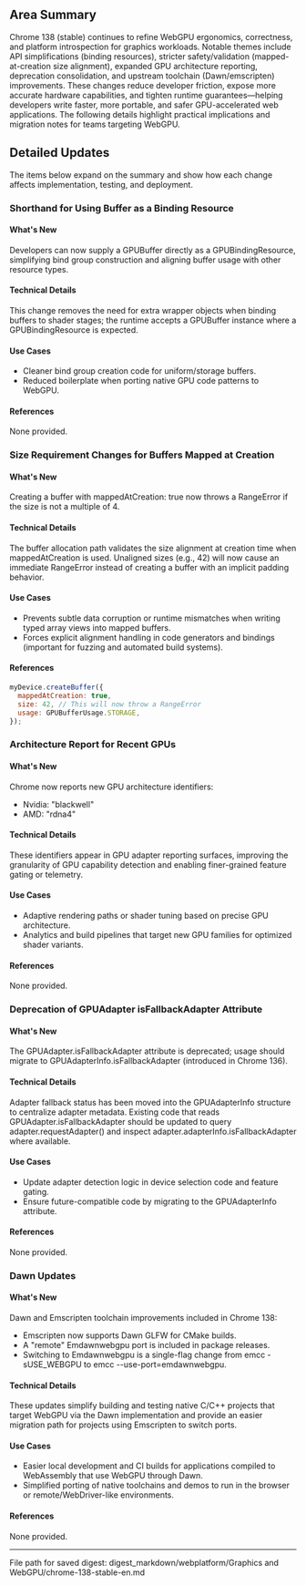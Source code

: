 ## Area Summary

Chrome 138 (stable) continues to refine WebGPU ergonomics, correctness, and platform introspection for graphics workloads. Notable themes include API simplifications (binding resources), stricter safety/validation (mapped-at-creation size alignment), expanded GPU architecture reporting, deprecation consolidation, and upstream toolchain (Dawn/emscripten) improvements. These changes reduce developer friction, expose more accurate hardware capabilities, and tighten runtime guarantees—helping developers write faster, more portable, and safer GPU-accelerated web applications. The following details highlight practical implications and migration notes for teams targeting WebGPU.

## Detailed Updates

The items below expand on the summary and show how each change affects implementation, testing, and deployment.

### Shorthand for Using Buffer as a Binding Resource

#### What's New
Developers can now supply a GPUBuffer directly as a GPUBindingResource, simplifying bind group construction and aligning buffer usage with other resource types.

#### Technical Details
This change removes the need for extra wrapper objects when binding buffers to shader stages; the runtime accepts a GPUBuffer instance where a GPUBindingResource is expected.

#### Use Cases
- Cleaner bind group creation code for uniform/storage buffers.
- Reduced boilerplate when porting native GPU code patterns to WebGPU.

#### References
None provided.

### Size Requirement Changes for Buffers Mapped at Creation

#### What's New
Creating a buffer with mappedAtCreation: true now throws a RangeError if the size is not a multiple of 4.

#### Technical Details
The buffer allocation path validates the size alignment at creation time when mappedAtCreation is used. Unaligned sizes (e.g., 42) will now cause an immediate RangeError instead of creating a buffer with an implicit padding behavior.

#### Use Cases
- Prevents subtle data corruption or runtime mismatches when writing typed array views into mapped buffers.
- Forces explicit alignment handling in code generators and bindings (important for fuzzing and automated build systems).

#### References
```javascript
myDevice.createBuffer({
  mappedAtCreation: true,
  size: 42, // This will now throw a RangeError
  usage: GPUBufferUsage.STORAGE,
});
```

### Architecture Report for Recent GPUs

#### What's New
Chrome now reports new GPU architecture identifiers:
- Nvidia: "blackwell"
- AMD: "rdna4"

#### Technical Details
These identifiers appear in GPU adapter reporting surfaces, improving the granularity of GPU capability detection and enabling finer-grained feature gating or telemetry.

#### Use Cases
- Adaptive rendering paths or shader tuning based on precise GPU architecture.
- Analytics and build pipelines that target new GPU families for optimized shader variants.

#### References
None provided.

### Deprecation of GPUAdapter isFallbackAdapter Attribute

#### What's New
The GPUAdapter.isFallbackAdapter attribute is deprecated; usage should migrate to GPUAdapterInfo.isFallbackAdapter (introduced in Chrome 136).

#### Technical Details
Adapter fallback status has been moved into the GPUAdapterInfo structure to centralize adapter metadata. Existing code that reads GPUAdapter.isFallbackAdapter should be updated to query adapter.requestAdapter() and inspect adapter.adapterInfo.isFallbackAdapter where available.

#### Use Cases
- Update adapter detection logic in device selection code and feature gating.
- Ensure future-compatible code by migrating to the GPUAdapterInfo attribute.

#### References
None provided.

### Dawn Updates

#### What's New
Dawn and Emscripten toolchain improvements included in Chrome 138:
- Emscripten now supports Dawn GLFW for CMake builds.
- A "remote" Emdawnwebgpu port is included in package releases.
- Switching to Emdawnwebgpu is a single-flag change from emcc -sUSE_WEBGPU to emcc --use-port=emdawnwebgpu.

#### Technical Details
These updates simplify building and testing native C/C++ projects that target WebGPU via the Dawn implementation and provide an easier migration path for projects using Emscripten to switch ports.

#### Use Cases
- Easier local development and CI builds for applications compiled to WebAssembly that use WebGPU through Dawn.
- Simplified porting of native toolchains and demos to run in the browser or remote/WebDriver-like environments.

#### References
None provided.

---
File path for saved digest:
digest_markdown/webplatform/Graphics and WebGPU/chrome-138-stable-en.md